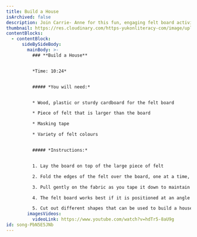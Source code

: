 ```yaml
---
title: Build a House
isArchived: false
description: Join Carrie- Anne for this fun, engaging felt board activity.
thumbnail: https://res.cloudinary.com/https-yukonliteracy-com/image/upload/q_35/v1648535190/screen-shot-2021-09-20-at-10.05.05-am_fjo258.png
contentBlocks:
  - contentBlock:
      sideBySideBody:
        mainBody: >-
          ### **Build a House**


          *Time: 10:24*


          ##### *You will need:*


          * Wood, plastic or sturdy cardboard for the felt board

          * Piece of felt that is larger than the board

          * Masking tape

          * Variety of felt colours


          ##### *Instructions:*


          1. Lay the board on top of the large piece of felt

          2. Fold the edges of the felt over the board, one at a time, and tape securely to the board using wide masking tape

          3. Pull gently on the fabric as you tape it down to maintain a smooth surface on the felt board side

          4. The felt board works best if it is positioned at an angle to support the felt cut-outs

          5. Cut out different shapes that can be used to build a house
        imagesVideos:
          videoLink: https://www.youtube.com/watch?v=hdTr5-8aU9g
id: song-PbN5E5JNb
---
```

